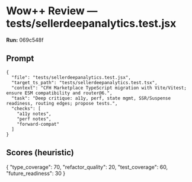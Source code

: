 # Wow++ Review — tests/sellerdeepanalytics.test.jsx

**Run:** 069c548f

## Prompt

```
{
  "file": "tests/sellerdeepanalytics.test.jsx",
  "target_ts_path": "tests/sellerdeepanalytics.test.tsx",
  "context": "CFH Marketplace TypeScript migration with Vite/Vitest; ensure ESM compatibility and router@6.",
  "task": "Deep critique: a11y, perf, state mgmt, SSR/Suspense readiness, routing edges; propose tests.",
  "checks": [
    "a11y notes",
    "perf notes",
    "forward-compat"
  ]
}
```

## Scores (heuristic)

{
  "type_coverage": 70,
  "refactor_quality": 20,
  "test_coverage": 60,
  "future_readiness": 30
}

